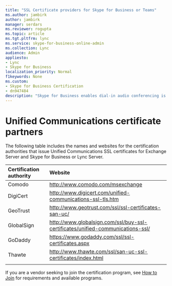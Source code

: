 ```yaml
---
title: "SSL Certificate providers for Skype for Business or Teams"
ms.author: jambirk
author: jambirk
manager: serdars
ms.reviewer: rogupta
ms.topic: article
ms.tgt.pltfrm: lync
ms.service: skype-for-business-online-admin
ms.collection: Lync
audience: Admin
appliesto:
- Lync
- Skype for Business 
localization_priority: Normal
f1keywords: None
ms.custom:
- Skype for Business Certification
- dn947484
description: "Skype for Business enables dial-in audio conferencing is available through interoperability with third-party audio conferencing services."
---
```


# Unified Communications certificate partners

<!-- was https://support.microsoft.com/kb/929395/  -->

The following table includes the names and websites for the certification authorities that issue Unified Communications SSL certificates for Exchange Server and Skype for Business or Lync Server.

|Certification authority  |Website  |
|:---       |:--- |
|Comodo     |  http://www.comodo.com/msexchange       |
|DigiCert   |  http://www.digicert.com/unified-communications-ssl-tls.htm |
|GeoTrust   |  http://www.geotrust.com/ssl/ssl-certificates-san-uc/ |
|GlobalSign |  http://www.globalsign.com/ssl/buy-ssl-certificates/unified-communications-ssl/   |
|GoDaddy    |  https://www.godaddy.com/ssl/ssl-certificates.aspx |
|Thawte     |  http://www.thawte.com/ssl/san-uc-ssl-certificates/index.html   |
|           |     |

If you are a vendor seeking to join the certification program, see [How to Join](how-to-join.md) for requirements and available programs.
